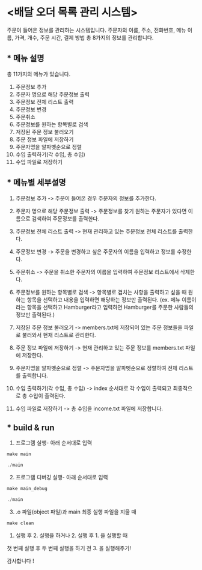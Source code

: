# <배달 오더 목록 관리 시스템> #
주문이 들어온 정보를 관리하는 시스템입니다.
주문자의 이름, 주소, 전화번호, 메뉴 이름, 가격, 개수, 주문 시간, 결제 방법 총 8가지의 정보를 관리합니다.

## * 메뉴 설명 ##
총 11가지의 메뉴가 있습니다.
1. 주문정보 추가
2. 주문자 명으로 해당  주문정보 출력
3. 주문정보 전체 리스트 출력
4. 주문정보 변경
5. 주문취소
6. 주문정보를 원하는 항목별로 검색
7. 저장된 주문 정보 불러오기
8. 주문 정보 파일에 저장하기
9. 주문자명을 알파벳순으로 정렬
10. 수입 출력하기(각 수입, 총 수입)
11. 수입 파일로 저장하기

## * 메뉴별 세부설명 ##

1. 주문정보 추가
-> 주문이 들어온 경우 주문자의 정보를 추가한다.

2. 주문자 명으로 해당 주문정보 출력 
-> 주문정보를 찾기 원하는 주문자가 있다면 이름으로 검색하여 주문정보를 출력한다.

3. 주문정보 전체 리스트 출력
-> 현재 관리하고 있는 주문정보 전체 리스트를 출력한다.

4. 주문정보 변경
-> 주문을 변경하고 싶은 주문자의 이름을 입력하고 정보를 수정한다.

5. 주문취소
-> 주문을 취소한 주문자의 이름을 입력하여 주문정보 리스트에서 삭제한다.

6. 주문정보를 원하는 항목별로 검색
-> 항목별로 겹치는 사항을 출력하고 싶을 때 원하는 항목을 선택하고 내용을 입력하면 해당하는 정보만 출력된다.
(ex. 메뉴 이름이라는 항목을 선택하고 Hamburger라고 입력하면 Hamburger를 주문한 사람들의 정보만 출력된다.)

7. 저장된 주문 정보 불러오기
-> members.txt에 저장되어 있는 주문 정보들을 파일로 불러와서 현재 리스트로 관리한다.

8. 주문 정보 파일에 저장하기
-> 현재 관리하고 있는 주문 정보를 members.txt 파일에 저장한다.

9. 주문자명을 알파벳순으로 정렬
-> 주문자명을 알파벳순으로 정렬하여 전체 리스트를 출력합니다.

10. 수입 출력하기(각 수입, 총 수입)
-> index 순서대로 각 수입이 출력되고 최종적으로 총 수입이 출력된다.

11. 수입 파일로 저장하기
-> 총 수입을 income.txt 파일에 저장합니다.


## * build & run ##

1. 프로그램 실행- 아래 순서대로 입력
```C
make main
```
```C
./main
```
2. 프로그램 디버깅 실행- 아래 순서대로 입력
```C
make main_debug
```
```C
./main
```
3. .o 파일(object 파일)과 main 최종 실행 파일을 지울 때
```C
make clean
```

1. 실행 후 2. 실행을 하거나 2. 실행 후 1. 을 실행할 때 

첫 번째 실행 후 두 번째 실행을 하기 전 3. 을 실행해주기!




감사합니다 !
